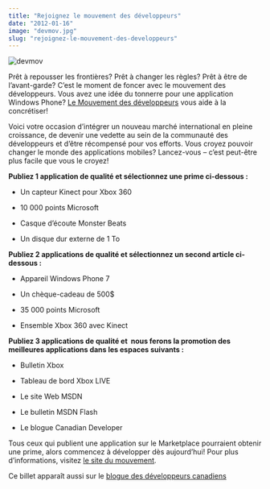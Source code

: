```yaml
---
title: "Rejoignez le mouvement des développeurs"
date: "2012-01-16"
image: "devmov.jpg"
slug: "rejoignez-le-mouvement-des-developpeurs"
---
```


![](images/devmov.jpg "devmov")

Prêt à repousser les frontières? Prêt à changer les règles? Prêt à être de l’avant-garde? C’est le moment de foncer avec le mouvement des développeurs. Vous avez une idée du tonnerre pour une application Windows Phone? [Le Mouvement des développeurs](https://www.mouvementdesdeveloppeurs.com) vous aide à la concrétiser!

Voici votre occasion d’intégrer un nouveau marché international en pleine croissance, de devenir une vedette au sein de la communauté des développeurs et d’être récompensé pour vos efforts. Vous croyez pouvoir changer le monde des applications mobiles? Lancez-vous – c’est peut-être plus facile que vous le croyez!

**Publiez 1 application de qualité et sélectionnez une prime ci-dessous :**

- Un capteur Kinect pour Xbox 360
    
- 10 000 points Microsoft
    
- Casque d’écoute Monster Beats
    
- Un disque dur externe de 1 To
    

**Publiez 2 applications de qualité et sélectionnez un second article ci‐dessous :**

- Appareil Windows Phone 7
    
- Un chèque-cadeau de 500$
    
- 35 000 points Microsoft
    
- Ensemble Xbox 360 avec Kinect
    

**Publiez 3 applications de qualité et  nous ferons la promotion des meilleures applications dans les espaces suivants :**

- Bulletin Xbox
    
- Tableau de bord Xbox LIVE
    
- Le site Web MSDN
    
- Le bulletin MSDN Flash
    
- Le blogue Canadian Developer
    

Tous ceux qui publient une application sur le Marketplace pourraient obtenir une prime, alors commencez à développer dès aujourd’hui! Pour plus d’informations, visitez [le site du mouvement](https://www.mouvementdesdeveloppeurs.com).

Ce billet apparaît aussi sur le [blogue des développeurs canadiens](https://blogs.msdn.com/b/cdndevsfr/)
